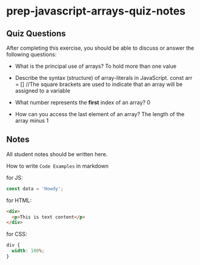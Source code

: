 # prep-javascript-arrays-quiz-notes

## Quiz Questions

After completing this exercise, you should be able to discuss or answer the following questions:

- What is the principal use of arrays?
  To hold more than one value

- Describe the syntax (structure) of array-literals in JavaScript.
  const arr = []
  //The square brackets are used to indicate that an array will be assigned to a variable

- What number represents the **first** index of an array?
  0

- How can you access the last element of an array?
  The length of the array minus 1

## Notes

All student notes should be written here.

How to write `Code Examples` in markdown

for JS:

```javascript
const data = 'Howdy';
```

for HTML:

```html
<div>
  <p>This is text content</p>
</div>
```

for CSS:

```css
div {
  width: 100%;
}
```
